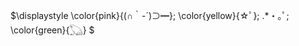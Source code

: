 <p align="center">

$\displaystyle
  \color{pink}{(∩｀-´)⊃━}\;
  \color{yellow}{☆ﾟ}\;
  \.\*・｡ﾟ\;
  \color{green}{𓆏}
$

</p>
